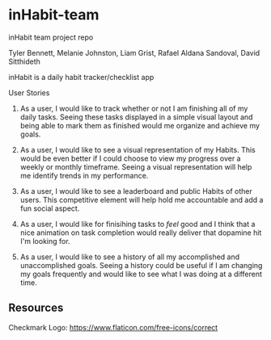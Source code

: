 # inHabit-team
inHabit team project repo

Tyler Bennett, Melanie Johnston, Liam Grist, Rafael Aldana Sandoval, David Sitthideth

inHabit is a daily habit tracker/checklist app

User Stories

1. As a user, I would like to track whether or not I am finishing all of my daily tasks. Seeing these tasks displayed in a simple visual layout and being able to mark them as finished would me organize and achieve my goals.

2. As a user, I would like to see a visual representation of my Habits. This would be even better if I could choose to view my progress over a weekly or monthly timeframe. Seeing a visual representation will help me identify trends in my performance.

3. As a user, I would like to see a leaderboard and public Habits of other users. This competitive element will help hold me accountable and add a fun social aspect.

4. As a user, I would like for finisihing tasks to *feel* good and I think that a nice animation on task completion would really deliver that dopamine hit I'm looking for.

5. As a user, I would like to see a history of all my accomplished and unaccomplished goals. Seeing a history could be useful if I am changing my goals frequently and would like to see what I was doing at a different time.

## Resources

Checkmark Logo: https://www.flaticon.com/free-icons/correct
